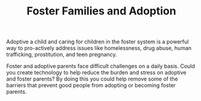 ﻿---
title: Foster Families  and Adoption
intro: What new technologies can help provide a loving home for every child lowering the barriers for adoption and foster care in your community?
champions:
- name:
    Code for the Kingdom Organizers
  logo:
    globalC4TK.png
---
Adoptive a child and caring for children in the foster system is a powerful way to pro-actively address issues like homelessness, drug abuse, human trafficking, prostitution, and teen pregnancy.

Foster and adoptive parents face difficult challenges on a daily basis.  Could you create technology to help reduce the burden and stress on adoptive and foster parents? By doing this you could help remove some of the barriers that prevent good people from adopting or becoming foster parents.

